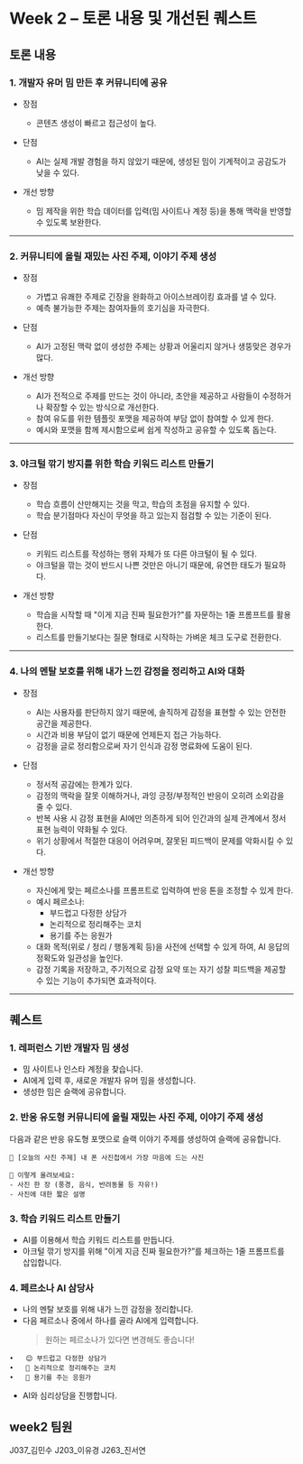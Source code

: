 # Week 2 – 토론 내용 및 개선된 퀘스트
## 토론 내용
### 1. 개발자 유머 밈 만든 후 커뮤니티에 공유

- 장점  
  - 콘텐츠 생성이 빠르고 접근성이 높다.  

- 단점  
  - AI는 실제 개발 경험을 하지 않았기 때문에, 생성된 밈이 기계적이고 공감도가 낮을 수 있다.

- 개선 방향  
  - 밈 제작을 위한 학습 데이터를 입력(밈 사이트나 계정 등)을 통해 맥락을 반영할 수 있도록 보완한다.

---

### 2. 커뮤니티에 올릴 재밌는 사진 주제, 이야기 주제 생성

- 장점  
  - 가볍고 유쾌한 주제로 긴장을 완화하고 아이스브레이킹 효과를 낼 수 있다.  
  - 예측 불가능한 주제는 참여자들의 호기심을 자극한다.

- 단점  
  - AI가 고정된 맥락 없이 생성한 주제는 상황과 어울리지 않거나 생뚱맞은 경우가 많다.  

- 개선 방향  
  - AI가 전적으로 주제를 만드는 것이 아니라, 초안을 제공하고 사람들이 수정하거나 확장할 수 있는 방식으로 개선한다.  
  - 참여 유도를 위한 템플릿 포맷을 제공하여 부담 없이 참여할 수 있게 한다.  
  - 예시와 포맷을 함께 제시함으로써 쉽게 작성하고 공유할 수 있도록 돕는다.

---

### 3. 야크털 깎기 방지를 위한 학습 키워드 리스트 만들기

- 장점  
  - 학습 흐름이 산만해지는 것을 막고, 학습의 초점을 유지할 수 있다.  
  - 학습 분기점마다 자신이 무엇을 하고 있는지 점검할 수 있는 기준이 된다.

- 단점  
  - 키워드 리스트를 작성하는 행위 자체가 또 다른 야크털이 될 수 있다.  
  - 야크털을 깎는 것이 반드시 나쁜 것만은 아니기 때문에, 유연한 태도가 필요하다.

- 개선 방향  
  - 학습을 시작할 때 "이게 지금 진짜 필요한가?"를 자문하는 1줄 프롬프트를 활용한다.  
  - 리스트를 만들기보다는 질문 형태로 시작하는 가벼운 체크 도구로 전환한다.

---

### 4. 나의 멘탈 보호를 위해 내가 느낀 감정을 정리하고 AI와 대화

- 장점  
  - AI는 사용자를 판단하지 않기 때문에, 솔직하게 감정을 표현할 수 있는 안전한 공간을 제공한다.  
  - 시간과 비용 부담이 없기 때문에 언제든지 접근 가능하다.  
  - 감정을 글로 정리함으로써 자기 인식과 감정 명료화에 도움이 된다.

- 단점  
  - 정서적 공감에는 한계가 있다.  
  - 감정의 맥락을 잘못 이해하거나, 과잉 긍정/부정적인 반응이 오히려 소외감을 줄 수 있다.  
  - 반복 사용 시 감정 표현을 AI에만 의존하게 되어 인간과의 실제 관계에서 정서 표현 능력이 약화될 수 있다.  
  - 위기 상황에서 적절한 대응이 어려우며, 잘못된 피드백이 문제를 악화시킬 수 있다.

- 개선 방향  
  - 자신에게 맞는 페르소나를 프롬프트로 입력하여 반응 톤을 조정할 수 있게 한다.  
  - 예시 페르소나:
    - 부드럽고 다정한 상담가  
    - 논리적으로 정리해주는 코치  
    - 용기를 주는 응원가  
  - 대화 목적(위로 / 정리 / 행동계획 등)을 사전에 선택할 수 있게 하여, AI 응답의 정확도와 일관성을 높인다.  
  - 감정 기록을 저장하고, 주기적으로 감정 요약 또는 자기 성찰 피드백을 제공할 수 있는 기능이 추가되면 효과적이다.

---

## 퀘스트

### 1. 레퍼런스 기반 개발자 밈 생성
- 밈 사이트나 인스타 계정을 찾습니다.
- AI에게 입력 후, 새로운 개발자 유머 밈을 생성합니다.
- 생성한 밈은 슬랙에 공유합니다.

### 2. 반응 유도형 커뮤니티에 올릴 재밌는 사진 주제, 이야기 주제 생성
다음과 같은 반응 유도형 포맷으로 슬랙 이야기 주제를 생성하여 슬랙에 공유합니다.
```
📸 [오늘의 사진 주제] 내 폰 사진첩에서 가장 마음에 드는 사진

💬 이렇게 올려보세요:
- 사진 한 장 (풍경, 음식, 반려동물 등 자유!)
- 사진에 대한 짧은 설명
```
	
### 3. 학습 키워드 리스트 만들기
- AI를 이용해서 학습 키워드 리스트를 만듭니다.
- 아크털 깎기 방지를 위해 "이게 지금 진짜 필요한가?”를 체크하는 1줄 프롬프트를 삽입합니다.

### 4. 페르소나 AI 삼당사
- 나의 멘탈 보호를 위해 내가 느낀 감정을 정리합니다.
- 다음 페르소나 중에서 하나를 골라 AI에게 입력합니다.
	> 원하는 페르소나가 있다면 변경해도 좋습니다!

```
•	😌 부드럽고 다정한 상담가
•	🤔 논리적으로 정리해주는 코치
•	💪 용기를 주는 응원가
```
- AI와 심리상담을 진행합니다.

## week2 팀원
J037_김민수
J203_이유경
J263_진서연
